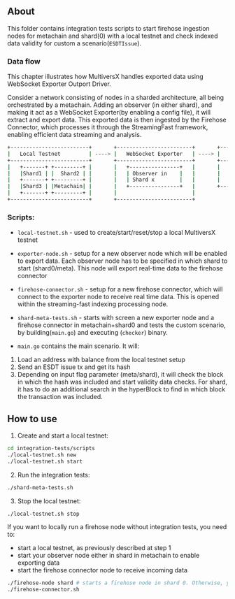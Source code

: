 ## About

This folder contains integration tests scripts to start firehose ingestion nodes for metachain and shard(0) with a local
testnet and check indexed data validity for custom a scenario(`ESDTIssue`).

### Data flow

This chapter illustrates how MultiversX handles exported data using WebSocket Exporter Outport Driver.

Consider a network consisting of nodes in a sharded architecture, all being orchestrated by a metachain. Adding an
observer (in either shard), and making it act as a WebSocket Exporter(by enabling a config file), it will extract and
export data. This exported data is then ingested by the Firehose Connector, which processes it through the StreamingFast
framework, enabling efficient data streaming and analysis.

```bash
+-------------------------+       +------------------------+       +-----------------------+
|   Local Testnet         | ----> |   WebSocket Exporter   | ----> |   Firehose Connector  |
+-------------------------+       +------------------------+       +-----------------------+
|   +-------+ +---------+ |       |   +----------------+   |       |   +----------------+  |
|   |Shard1 | |  Shard2 | |       |   | Observer in    |   |       |   | StreamingFast |   |
|   +-------+ +---------+ |       |   | Shard x        |   |       |   | Data Processing|  |
|   |Shard3 | |Metachain| |       |   +----------------+   |       +-----------------------+
|   +-------+ +---------+ |       |                        |
+-------------------------+       +------------------------+
```

### Scripts:

- `local-testnet.sh` - used to create/start/reset/stop a local MultiversX testnet
- `exporter-node.sh` - setup for a new observer node which will be enabled to export data. Each observer node has to
  be specified in which shard to start (shard0/meta). This node will export real-time data to the firehose connector
- `firehose-connector.sh` - setup for a new firehose connector, which will connect to the exporter node to receive real
  time data. This is opened within the streaming-fast indexing processing node.
- `shard-meta-tests.sh` - starts with screen a new exporter node and a firehose connector in metachain+shard0 and tests
  the custom scenario, by building(`main.go`) and executing (`checker`) binary.

- `main.go` contains the main scenario. It will:

1. Load an address with balance from the local testnet setup
2. Send an ESDT issue tx and get its hash
3. Depending on input flag parameter (meta/shard), it will check the block in which the hash was included and start
   validity data checks. For shard, it has to do an additional search in the hyperBlock to find in which block the
   transaction was included.

## How to use

1. Create and start a local testnet:

```bash
cd integration-tests/scripts
./local-testnet.sh new
./local-testnet.sh start
```

2. Run the integration tests:

```bash
./shard-meta-tests.sh
```

3. Stop the local testnet:

```bash
./local-testnet.sh stop
```

If you want to locally run a firehose node without integration tests, you need to:

- start a local testnet, as previously described at step 1
- start your observer node either in shard in metachain to enable exporting data
- start the firehose connector node to receive incoming data

```bash
./firehose-node shard # starts a firehose node in shard 0. Otherwise, you can call the script with metachain paramter
./firehose-connector.sh
```